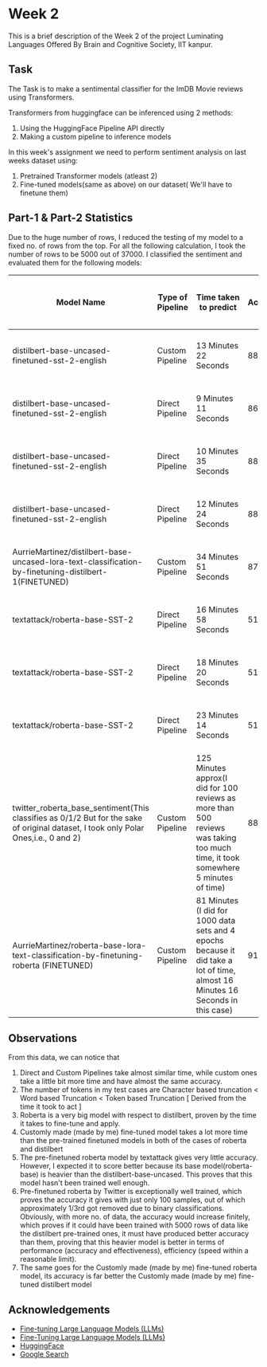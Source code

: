 
# Week 2

 This is a brief description of the Week 2 of the project Luminating Languages Offered By Brain and Cognitive Society, IIT kanpur.


## Task
The Task is to make a sentimental classifier for the ImDB Movie reviews using Transformers.

Transformers from huggingface can be inferenced using 2 methods:

1. Using the HuggingFace Pipeline API directly 
2. Making a custom pipeline to inference models 

In this week's assignment we need to perform sentiment analysis on last weeks dataset using:
1. Pretrained Transformer models (atleast 2)
2. Fine-tuned models(same as above) on our dataset( We'll have to finetune them)

## Part-1 & Part-2 Statistics
Due to the huge number of rows, I reduced the testing of my model to a fixed no. of rows from the top. For all the following calculation, I took the number of rows to be 5000 out of 37000.
I classified the sentiment and evaluated them for the following models:



| Model Name                  | Type of Pipeline | Time taken to predict | Accuracy | Truncation of reviews(If any) | Time to train finetune the models |
| --------------------- | ----------- | -------------- | -------------- | -------------- | -------------- |
| distilbert-base-uncased-finetuned-sst-2-english     | Custom Pipeline      | 13 Minutes 22 Seconds            |     88.94%         | Token-Based Truncation till 512 Tokens |
| distilbert-base-uncased-finetuned-sst-2-english      | Direct Pipeline      | 9 Minutes 11 Seconds            |     86.9%         | Character-Based Truncation till 1000 Characters |
| distilbert-base-uncased-finetuned-sst-2-english      | Direct Pipeline      | 10 Minutes 35 Seconds            |     88.38%         | Word-Based Truncation till 270 Words| 
| distilbert-base-uncased-finetuned-sst-2-english      | Direct Pipeline      | 12 Minutes 24 Seconds            |     88.86%         | Token-Based Truncation till 470 Tokens|
| AurrieMartinez/distilbert-base-uncased-lora-text-classification-by-finetuning-distilbert-1(FINETUNED)      | Custom Pipeline      | 34 Minutes 51 Seconds            |     87.04%         | Token-Based Truncation till 512 Tokens| 7 Minutes 53 seconds |
| textattack/roberta-base-SST-2      | Direct Pipeline      | 16 Minutes 58 Seconds            |     51.6%         | Character-Based Truncation till 1000 Characters |
| textattack/roberta-base-SST-2      | Direct Pipeline      | 18 Minutes 20 Seconds            |     51.6%         | Word-Based Truncation till 270 Words| 
| textattack/roberta-base-SST-2      | Direct Pipeline      | 23 Minutes 14 Seconds            |     51.6%         | Token-Based Truncation till 460 Tokens|
| twitter_roberta_base_sentiment(This classifies as 0/1/2 But for the sake of original dataset, I took only Polar Ones,i.e., 0 and 2)      | Custom Pipeline      | 125 Minutes approx(I did for 100 reviews as more than 500 reviews was taking too much time, it took somewhere 5 minutes of time)            |     88.6%         | Token-Based Truncation till 512 Tokens|
| AurrieMartinez/roberta-base-lora-text-classification-by-finetuning-roberta (FINETUNED)      | Custom Pipeline      | 81 Minutes (I did for 1000 data sets and 4 epochs because it did take a lot of time, almost 16 Minutes 16 Seconds in this case)            |     91.6%         | Token-Based Truncation till 512 Tokens| 14 Minutes 45 Seconds

## Observations
From this data, we can notice that 
1. Direct and Custom Pipelines take almost similar time, while custom ones take a little bit more time and have almost the same accuracy.
2. The number of tokens in my test cases are Character based truncation < Word based Truncation < Token based Truncation [ Derived from the time it took to act ]
3. Roberta is a very big model with respect to distilbert, proven by the time it takes to fine-tune and apply.
4. Customly made (made by me) fine-tuned model takes a lot more time than the pre-trained finetuned models in both of the cases of roberta and distilbert
5. The pre-finetuned roberta model by textattack gives very little accuracy. However, I expected it to score better because its base model(roberta-base) is heavier than the distilbert-base-uncased. This proves that this model hasn't been trained well enough.
6. Pre-finetuned roberta by Twitter is exceptionally well trained, which proves the accuracy it gives with just only 100 samples, out of which approximately 1/3rd got removed due to binary classifications. Obviously, with more no. of data, the accuracy would increase finitely, which proves if it could have been trained with 5000 rows of data like the distilbert pre-trained ones, it must have produced better accuracy than them, proving that this heavier model is better in terms of performance (accuracy and effectiveness), efficiency (speed within a reasonable limit).
7. The same goes for the Customly made (made by me) fine-tuned roberta model, its accuracy is far better the Customly made (made by me) fine-tuned distilbert model

## Acknowledgements

 - [Fine-tuning Large Language Models (LLMs)](https://www.youtube.com/watch?v=eC6Hd1hFvos&ab_channel=ShawTalebi)
 - [Fine-Tuning Large Language Models (LLMs)](https://towardsdatascience.com/fine-tuning-large-language-models-llms-23473d763b91)
 - [HuggingFace](https://huggingface.co/)
 - [Google Search](https://www.google.com/)




